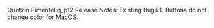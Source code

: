 Quetzin Pimentel    q_p12
Release Notes: 
	Existing Bugs
    1. Buttons do not change color for MacOS.
